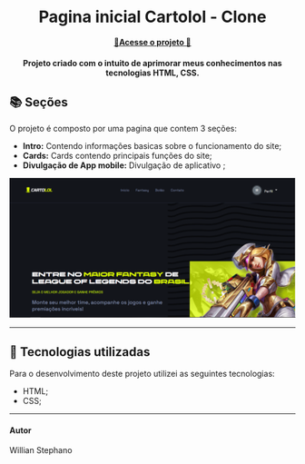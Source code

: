 <h1 align="center">
  <br>Pagina inicial Cartolol - Clone
</h1>

<p align="center">
  <a href="https://willianstephano.github.io/Cartolol__Clone/">
    <b>🚀Acesse o projeto 🚀</b>
  </a>

<h4 align="center">
  Projeto criado com o intuito de aprimorar meus conhecimentos nas tecnologias HTML, CSS.
</h4>

## 📚 Seções
O projeto é composto por uma pagina que contem 3 seções:

- **Intro:** Contendo informações basicas sobre o funcionamento do site;
- **Cards:** Cards contendo principais funções do site;
- **Divulgação de App mobile:** Divulgação de aplicativo ;


<img src="Conteudo/previa-img.png" alt="Imagem de pré-visualização da pagina">

---

## 💼 Tecnologias utilizadas
Para o desenvolvimento deste projeto utilizei as seguintes tecnologias:

- HTML;
- CSS;
---

#### Autor
Willian Stephano
